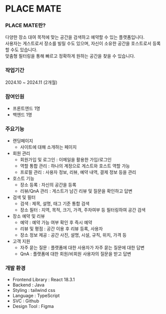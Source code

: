 # PLACE MATE

### PLACE MATE란?
다양한 장소 대여 목적에 맞는 공간을 검색하고 예약할 수 있는 플랫폼입니다.  
사용자는 게스트로서 장소를 빌릴 수도 있으며, 자신이 소유한 공간을 호스트로서 등록할 수도 있습니다.  
맞춤형 필터링을 통해 빠르고 정확하게 원하는 공간을 찾을 수 있습니다.

### 작업기간
2024.10 ~ 2024.11 (2개월)

### 참여인원
- 프론트엔드 1명
- 백엔드 1명

### 주요기능
- 랜딩페이지
    - 사이트에 대해 소개하는 페이지
- 회원 관리
    - 회원가입 및 로그인 : 이메일을 활용한 가입/로그인
    - 역할 통합 관리 : 하나의 계정으로 게스트와 호스트 역할 가능
    - 프로필 관리 : 사용자 정보, 리뷰, 예약 내역, 결제 정보 등을 관리
- 호스트 기능
    - 장소 등록 : 자신의 공간을 등록
    - 리뷰/QnA 관리 : 게스트가 남긴 리뷰 및 질문을 확인하고 답변
- 검색 및 필터
    - 검색 : 제목, 설명, 태그 기준 통합 검색
    - 장소 필터 : 지역, 목적, 크기, 가격, 주차여부 등 필터링하여 공간 검색
- 장소 예약 및 리뷰
    - 예약 : 예약 가능 여부 확인 후 즉시 예약
    - 리뷰 및 평점 : 공간 이용 후 리뷰 등록, 사용자
    - 장소 정보 제공 : 공간 사진, 설명, 시설, 규칙, 위치, 가격 등
- 고객 지원
    - 자주 묻는 질문 : 플랫폼에 대한 사용자가 자주 묻는 질문에 대한 답변
    - QnA : 플랫폼에 대한 회원/비회원 사용자의 질문을 받고 답변



### 개발 환경
- Frontend Library : React 18.3.1
- Backend : Java
- Styling : tailwind css
- Language : TypeScript
- SVC : Github
- Design Tool : Figma
